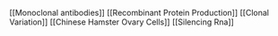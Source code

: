 [[Monoclonal antibodies]]
[[Recombinant Protein Production]]
[[Clonal Variation]]
[[Chinese Hamster Ovary Cells]]
[[Silencing Rna]]
